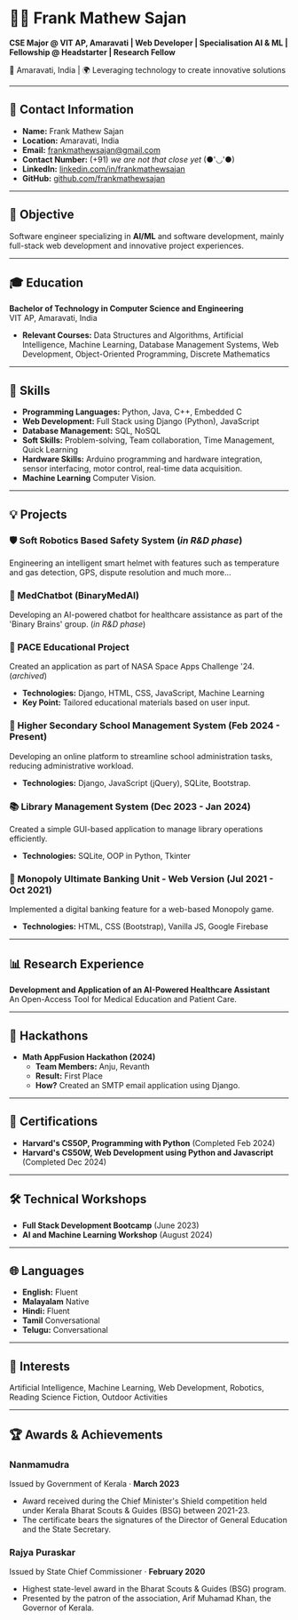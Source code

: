 # 👨‍💻 Frank Mathew Sajan

**CSE Major @ VIT AP, Amaravati | Web Developer | Specialisation AI & ML | Fellowship @ Headstarter | Research Fellow**

📍 Amaravati, India | 🌍 Leveraging technology to create innovative solutions

---

## 📧 Contact Information

- **Name:** Frank Mathew Sajan  
- **Location:** Amaravati, India
- **Email:** [frankmathewsajan@gmail.com](mailto:frankmathewsajan@gmail.com)  
- **Contact Number:** (+91) _we are not that close yet_ (●'◡'●)
- **LinkedIn:** [linkedin.com/in/frankmathewsajan](https://linkedin.com/in/frankmathewsajan)  
- **GitHub:** [github.com/frankmathewsajan](https://github.com/frankmathewsajan)  

---

## 🎯 Objective

Software engineer specializing in **AI/ML** and software development, mainly full-stack web development and innovative project experiences.

---

## 🎓 Education

**Bachelor of Technology in Computer Science and Engineering**  
VIT AP, Amaravati, India  
- **Relevant Courses:** Data Structures and Algorithms, Artificial Intelligence, Machine Learning, Database Management Systems, Web Development, Object-Oriented Programming, Discrete Mathematics
---

## 🌟 Skills

- **Programming Languages:** Python, Java, C++, Embedded C  
- **Web Development:** Full Stack using Django (Python), JavaScript  
- **Database Management:** SQL, NoSQL  
- **Soft Skills:** Problem-solving, Team collaboration, Time Management, Quick Learning
- **Hardware Skills:** Arduino programming and hardware integration, sensor interfacing, motor control, real-time data acquisition.
- **Machine Learning** Computer Vision.

---

## 💡 Projects

### 🛡️ Soft Robotics Based Safety System  (_in R&D phase_)
Engineering an intelligent smart helmet with features such as temperature and gas detection, GPS, dispute resolution and much more...

### 🤖 MedChatbot (BinaryMedAI)  
Developing an AI-powered chatbot for healthcare assistance as part of the 'Binary Brains' group. (_in R&D phase_)

### 📝 PACE Educational Project  
Created an application as part of NASA Space Apps Challenge '24. (_archived_)
- **Technologies:** Django, HTML, CSS, JavaScript, Machine Learning
- **Key Point:** Tailored educational materials based on user input.  

### 🔧 Higher Secondary School Management System (Feb 2024 - Present)  
Developing an online platform to streamline school administration tasks, reducing administrative workload.  
- **Technologies:** Django, JavaScript (jQuery), SQLite, Bootstrap.

### 📚 Library Management System (Dec 2023 - Jan 2024)  
Created a simple GUI-based application to manage library operations efficiently.  
- **Technologies:** SQLite, OOP in Python, Tkinter

### 🏦 Monopoly Ultimate Banking Unit - Web Version (Jul 2021 - Oct 2021)  
Implemented a digital banking feature for a web-based Monopoly game.  
- **Technologies:** HTML, CSS (Bootstrap), Vanilla JS, Google Firebase


---

## 📊 Research Experience

**Development and Application of an AI-Powered Healthcare Assistant**  
An Open-Access Tool for Medical Education and Patient Care.

---

## 🏅 Hackathons

- **Math AppFusion Hackathon (2024)**  
  - **Team Members:** Anju, Revanth  
  - **Result:** First Place
  - **How?** Created an SMTP email application using Django.

---

## 🌱 Certifications

- **Harvard's CS50P, Programming with Python** (Completed Feb 2024)  
- **Harvard's CS50W, Web Development using Python and Javascript** (Completed Dec 2024)

---

## 🛠️ Technical Workshops

- **Full Stack Development Bootcamp** (June 2023)  
- **AI and Machine Learning Workshop** (August 2024)

---

## 🌐 Languages

- **English:** Fluent
- **Malayalam** Native
- **Hindi:** Fluent
- **Tamil** Conversational  
- **Telugu:** Conversational

---


## 🌱 Interests

Artificial Intelligence, Machine Learning, Web Development, Robotics, Reading Science Fiction, Outdoor Activities

---

## 🏆 Awards & Achievements

### Nanmamudra  
Issued by Government of Kerala · **March 2023**
- Award received during the Chief Minister's Shield competition held under Kerala Bharat Scouts & Guides (BSG) between 2021-23.
- The certificate bears the signatures of the Director of General Education and the State Secretary.

### Rajya Puraskar  
Issued by State Chief Commissioner · **February 2020** 
- Highest state-level award in the Bharat Scouts & Guides (BSG) program.
- Presented by the patron of the association, Arif Muhamad Khan, the Governor of Kerala.

